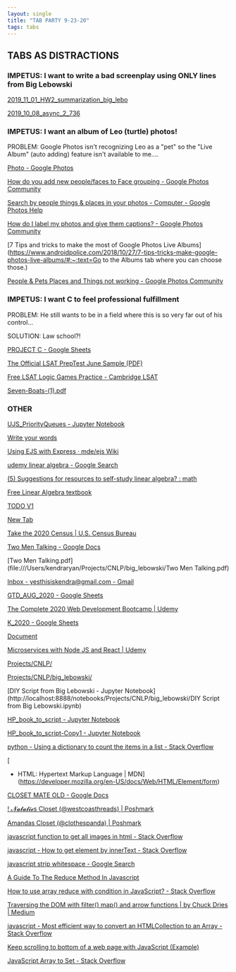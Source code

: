```yaml
---
layout: single
title: "TAB PARTY 9-23-20"
tags: tabs
---
```


## TABS AS DISTRACTIONS

### IMPETUS: I want to write a bad screenplay using ONLY lines from Big Lebowski

[2019_11_01_HW2_summarization_big_lebo](file:///Users/kendraryan/Projects/danielcaraway.github.io/assets/all_html/2019_11_01_HW2_summarization_big_lebo.html)

[2019_10_08_async_2_736](file:///Users/kendraryan/Projects/danielcaraway.github.io/assets/all_html/2019_10_08_async_2_736.html)

### IMPETUS: I want an album of Leo (turtle) photos!

PROBLEM: Google Photos isn't recognizing Leo as a "pet" so the "Live Album" (auto adding) feature isn't available to me....

[Photo - Google Photos](https://photos.google.com/search/beer/photo/AF1QipO0m7XV0ky9FqG3CJKMNUeh6N7EQRpNFEsW6B8G)

[How do you add new people/faces to Face grouping - Google Photos Community](https://support.google.com/photos/thread/141962?hl=en)

[Search by people
things & places in your photos - Computer - Google Photos Help](https://support.google.com/photos/answer/6128838)

[How do I label my photos and give them captions? - Google Photos Community](https://support.google.com/photos/thread/6119720?hl=en)

[7 Tips and tricks to make the most of Google Photos Live Albums](https://www.androidpolice.com/2018/10/27/7-tips-tricks-make-google-photos-live-albums/#:~:text=Go to the Albums tab
where you can choose those.)

[People & Pets
Places and Things not working - Google Photos Community](https://support.google.com/photos/thread/3012800?hl=en)

### IMPETUS: I want C to feel professional fulfillment

PROBLEM: He still wants to be in a field where this is so very far out of his control...

SOLUTION: Law school?!

[PROJECT C - Google Sheets](https://docs.google.com/spreadsheets/d/1mU5NuS0I_hFR8Ehx4ZSmaw6xw2IBxdtrXm-DmRdj7c0/edit#gid=533328893)

[The Official LSAT PrepTest June Sample (PDF)](https://www.lsac.org/sites/default/files/legacy/docs/default-source/jd-docs/sampleptjune.pdf)

[Free LSAT Logic Games Practice - Cambridge LSAT](https://www.cambridgelsat.com/resources/free-downloads/logic-games-practice/)

[Seven-Boats-(1).pdf](<https://www.cambridgelsat.com/assets/pdfs/logic-games-practice/Seven-Boats-(1).pdf>)

### OTHER

[UJS_PriorityQueues - Jupyter Notebook](http://localhost:8888/notebooks/Projects/UJS/UJS_PriorityQueues.ipynb)

[Write your words](https://750words.com/)

[Using EJS with Express · mde/ejs Wiki](https://github.com/mde/ejs/wiki/Using-EJS-with-Express)

[udemy linear algebra - Google Search](https://www.google.com/search?q=udemy+linear+algebra&rlz=1C5CHFA_enUS905US905&oq=udemy+linear+algebra&aqs=chrome..69i57j69i64.2756j0j7&sourceid=chrome&ie=UTF-8)

[(5) Suggestions for resources to self-study linear algebra? : math](https://www.reddit.com/r/math/comments/1bhznf/suggestions_for_resources_to_selfstudy_linear/)

[Free Linear Algebra textbook](http://joshua.smcvt.edu/linearalgebra/)

[TODO V1](http://localhost:4040/)

[New Tab](chrome://newtab/)

[Take the 2020 Census | U.S. Census Bureau](https://2020census.gov/)

[Two Men Talking - Google Docs](https://docs.google.com/document/d/1ZU0gf0ZI3aQGjYxWNHmnHxw_2Hkj4RuBeX82LHUCf4s/edit#heading=h.9bth5p4nhttq)

[Two Men Talking.pdf](file:///Users/kendraryan/Projects/CNLP/big_lebowski/Two Men Talking.pdf)

[Inbox - yesthisiskendra@gmail.com - Gmail](https://mail.google.com/mail/u/0/#inbox)

[GTD_AUG_2020 - Google Sheets](https://docs.google.com/spreadsheets/d/1tOUCIvXQmQGXyIgHY_QhOMUStIgug7sSKlQXH_XW66s/edit#gid=0)

[The Complete 2020 Web Development Bootcamp | Udemy](https://www.udemy.com/course/the-complete-web-development-bootcamp/learn/lecture/12384890#overview)

[K_2020 - Google Sheets](https://docs.google.com/spreadsheets/d/1Bf3IvRRIpoijutBZFzVYomi6YzGeasQr2JYZzfF7M_8/edit#gid=849051393)

[Document](https://claracaraway.github.io/command-center/)

[Microservices with Node JS and React | Udemy](https://www.udemy.com/course/microservices-with-node-js-and-react/learn/lecture/19099082#overview)

[Projects/CNLP/](http://localhost:8888/tree/Projects/CNLP)

[Projects/CNLP/big_lebowski/](http://localhost:8888/tree/Projects/CNLP/big_lebowski)

[DIY Script from Big Lebowski - Jupyter Notebook](http://localhost:8888/notebooks/Projects/CNLP/big_lebowski/DIY Script from Big Lebowski.ipynb)

[HP_book_to_script - Jupyter Notebook](http://localhost:8888/notebooks/Projects/CNLP/harry_potter/HP_book_to_script.ipynb)

[HP_book_to_script-Copy1 - Jupyter Notebook](http://localhost:8888/notebooks/Projects/CNLP/harry_potter/HP_book_to_script-Copy1.ipynb)

[python - Using a dictionary to count the items in a list - Stack Overflow](https://stackoverflow.com/questions/3496518/using-a-dictionary-to-count-the-items-in-a-list)

[

- HTML: Hypertext Markup Language | MDN](https://developer.mozilla.org/en-US/docs/Web/HTML/Element/form)

[CLOSET MATE OLD - Google Docs](https://docs.google.com/document/d/1agbpkjxD9fcpm2QMKBp9sGd6CdfFnEHiBHcJRpEQAW0/edit#)

[! 𝓝𝓪𝓽𝓪𝓵𝓲𝓮s Closet (@westcoasthreads) | Poshmark](https://poshmark.com/closet/westcoasthreads)

[Amandas Closet (@clothespanda) | Poshmark](https://poshmark.com/closet/clothespanda?availability=available&all_size=true&my_size=false)

[javascript function to get all images in html - Stack Overflow](https://stackoverflow.com/questions/9321863/javascript-function-to-get-all-images-in-html)

[javascript - How to get element by innerText - Stack Overflow](https://stackoverflow.com/questions/3813294/how-to-get-element-by-innertext)

[javascript strip whitespace - Google Search](https://www.google.com/search?q=javascript+strip+whitespace&rlz=1C5CHFA_enUS905US905&oq=javascript+strip+whitespace&aqs=chrome..69i57.6351j0j7&sourceid=chrome&ie=UTF-8)

[A Guide To The Reduce Method In Javascript​](https://www.freecodecamp.org/news/reduce-f47a7da511a9/)

[How to use array reduce with condition in JavaScript? - Stack Overflow](https://stackoverflow.com/questions/45204270/how-to-use-array-reduce-with-condition-in-javascript)

[Traversing the DOM with filter()
map()
and arrow functions | by Chuck Dries | Medium](https://medium.com/@chuckdries/traversing-the-dom-with-filter-map-and-arrow-functions-1417d326d2bc)

[javascript - Most efficient way to convert an HTMLCollection to an Array - Stack Overflow](https://stackoverflow.com/questions/222841/most-efficient-way-to-convert-an-htmlcollection-to-an-array)

[Keep scrolling to bottom of a web page with JavaScript (Example)](https://coderwall.com/p/o8lbgg/keep-scrolling-to-bottom-of-a-web-page-with-javascript)

[JavaScript Array to Set - Stack Overflow](https://stackoverflow.com/questions/28965112/javascript-array-to-set)
